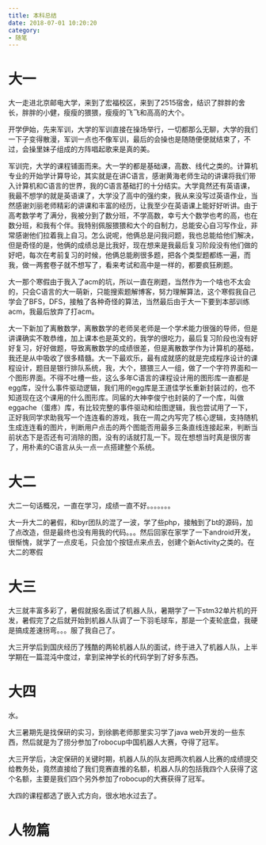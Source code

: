 ```yaml
---
title: 本科总结
date: 2018-07-01 10:20:20
category:
- 随笔
---
```


# 大一

大一走进北京邮电大学，来到了宏福校区，来到了2515宿舍，结识了胖胖的舍长，胖胖的小健，瘦瘦的猥猥，瘦瘦的飞飞和高高的大个。

开学伊始，先来军训，大学的军训直接在操场举行，一切都那么无聊，大学的我们一下子变得散漫，军训一点也不像军训，最后的会操也是随随便便就结束了，不过，会操里妹子组成的方阵唱起歌来是真的美。

军训完，大学的课程铺面而来。大一学的都是基础课，高数、线代之类的。计算机专业的开始学计算导论，其实就是在讲C语言，感谢黄海老师生动的讲课将我们带入计算机和C语言的世界，我的C语言基础打的十分结实。大学竟然还有英语课，我最不想学的就是英语课了，大学没了高中的强约束，我从来没写过英语作业，当然感谢刘丽老师精彩的讲课和丰富的经历，让我至少在英语课上能好好听讲。由于高考数学考了满分，我被分到了数分班，不学高数，幸亏大个数学也考的高，也在数分班，和我有个伴。我特别佩服猥猥和大个的自制力，总能安心自习写作业，非常感谢他们拉着我上自习。怎么说呢，他俩总是问我问题，我也总能给他们解决，但是奇怪的是，他俩的成绩总是比我好，现在想来是我最后复习阶段没有他们做的好吧，每次在考前复习的时候，他俩总能刷很多题，把各个类型题都练一遍，而我，做一两套卷子就不想写了，看来考试和高中是一样的，都要疯狂刷题。

大一那个寒假由于我入了acm的坑，所以一直在刷题，当然作为一个啥也不太会的，只会C语言的大一萌新，只能搜索题解博客，努力理解算法，这个寒假我自己学会了BFS，DFS，接触了各种奇怪的算法，当然最后由于大一下要到本部训练acm，我最后放弃了打acm。

大一下新加了离散数学，离散数学的老师吴老师是一个学术能力很强的导师，但是讲课确实不敢恭维，加上课本也是英文的，我学的很吃力，最后复习阶段也没有好好复习，好好做题，导致离散数学的成绩很差，但是离散数学作为计算机的基础，我还是从中吸收了很多精髓。大一下最欢乐，最有成就感的就是完成程序设计的课程设计，题目是银行排队系统，我，大个，猥猥三人一组，做了一个字符界面和一个图形界面。不得不吐槽一些，这么多年C语言的课程设计用的图形库一直都是egg库，没什么事件驱动逻辑，我们用的egg库是王道佳学长重新封装过的，也不知道现在这个课用的什么图形库。同届的大神李俊宁也封装的了一个库，叫做eggache（蛋疼）库，有比较完整的事件驱动和绘图逻辑，我也尝试用了一下，正好我同学求助我写一个连连看的游戏，我在一周之内写完了核心逻辑，支持随机生成连连看的图片，判断用户点击的两个图能否用最多三条直线连接起来，判断当前状态下是否还有可消除的图，没有的话就打乱一下。现在想想当时真是很厉害了，用朴素的C语言从头一点一点搭建整个系统。
# 大二

大二一句话概况，一直在学习，成绩一直不好。。。。。。。

大一升大二的暑假，和byr团队的混了一波，学了些php，接触到了bt的源码，加了点改造，但是最终也没有用我的代码。。。然后回家在家学了一下android开发，很惭愧，就学了一点皮毛，只会加个按钮点来点去，创建个新Activity之类的。在大二的寒假

# 大三

大三就丰富多彩了，暑假就报名面试了机器人队，暑期学了一下stm32单片机的开发，暑假完了之后就开始到机器人队调了一下羽毛球车，那是一个麦轮底盘，我硬是搞成差速拐弯。。。服了我自己了。

大三开学后到国庆经历了残酷的两轮机器人队的面试，终于进入了机器人队，上半学期在一篇混沌中度过，拿到梁神学长的代码学到了好多东西。

# 大四
水。

大三暑期先是找保研的实习，到徐鹏老师那里实习学了java web开发的一些东西，然后就是为了捞分参加了robocup中国机器人大赛，夺得了冠军。

大三开学后，决定保研的关键时期，机器人队的队友把两次机器人比赛的成绩提交给教务处，竟然直接给了我们竞赛直推的名额，机器人队的包括我四个人获得了这个名额，主要是我们四个另外参加了robocup的大赛获得了冠军。

大四的课程都选了嵌入式方向，很水地水过去了。

# 人物篇
